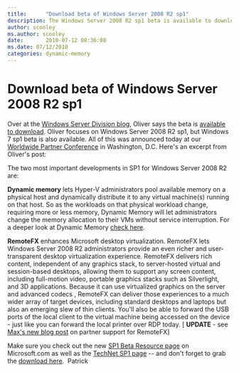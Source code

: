 ```yaml
---
title:      "Download beta of Windows Server 2008 R2 sp1"
description: The Windows Server 2008 R2 sp1 beta is available to download over at the [Windows Server Division blog.
author: scooley
ms.author: scooley
date:       2010-07-12 08:36:00
ms.date: 07/12/2010
categories: dynamic-memory
---
```

# Download beta of Windows Server 2008 R2 sp1

Over at the [Windows Server Division blog](https://blogs.technet.com/b/windowsserver/archive/2010/07/12/available-for-download-windows-server-2008-r2-sp1-beta.aspx), Oliver says the beta is [available to download](https://www.microsoft.com/windowsserver2008/en/us/sp1.aspx "Sp1 resource page"). Oliver focuses on Windows Server 2008 R2 sp1, but Windows 7 sp1 beta is also available. All of this was announced today at our [Worldwide Partner Conference](http://digitalwpc.com/ "WPC website") in Washington, D.C. Here's an excerpt from Oliver's post: 

The two most important developments in SP1 for Windows Server 2008 R2 are: 

**Dynamic memory** lets Hyper-V administrators pool available memory on a physical host and dynamically distribute it to any virtual machine(s) running on that host. So as the workloads on that physical workload change, requiring more or less memory, Dynamic Memory will let administrators change the memory allocation to their VMs without service interruption. For a deeper look at Dynamic Memory [ check here](https://blogs.technet.com/virtualization/archive/2010/03/18/Dynamic-Memory-Coming-to-Hyper-V.aspx).

**RemoteFX** enhances Microsoft desktop virtualization. RemoteFX lets Windows Server 2008 R2 administrators provide an even richer and user-transparent desktop virtualization experience. RemoteFX delivers rich content, independent of any graphics stack, to server-hosted virtual and session-based desktops, allowing them to support any screen content, including full-motion video, portable graphics stacks such as Silverlight, and 3D applications. Because it can use virtualized graphics on the server and advanced codecs , RemoteFX can deliver those experiences to a much wider array of target devices, including standard desktops and laptops but also an emerging slew of thin clients. You'll also be able to forward the USB ports of the local client to the virtual machine being accessed on the device - just like you can forward the local printer over RDP today. [ **UPDATE** \- see [Max's new blog post](https://blogs.msdn.com/b/rds/archive/2010/07/08/more-partner-momentum-around-microsoft-remotefx-in-windows-server-2008-r2-sp1-beta.aspx "Remote Desktop Services blog") on partner support for RemoteFX]

Make sure you check out the new [SP1 Beta Resource page](https://www.microsoft.com/windowsserver2008/en/us/sp1.aspx) on Microsoft.com as well as the [TechNet SP1 page](https://technet.microsoft.com/evalcenter/ff183870.aspx) \-- and don't forget to grab the [download here](https://www.microsoft.com/windowsserver2008/en/us/trial-software.aspx).  Patrick
